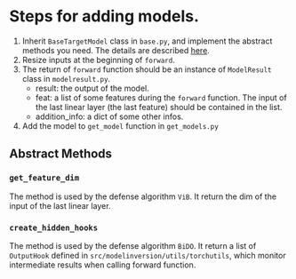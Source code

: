 # Steps for adding models.

1. Inherit `BaseTargetModel` class in `base.py`, and implement the abstract methods you need. The details are described [here](#abstract-methods).
2. Resize inputs at the beginning of `forward`.
3. The return of `forward` function should be an instance of `ModelResult` class in `modelresult.py`.
    + result: the output of the model.
    + feat: a list of some features during the `forward` function. The input of the last linear layer (the last feature) should be contained in the list.
    + addition_info: a dict of some other infos.
4. Add the model to `get_model` function in `get_models.py`


## Abstract Methods

### `get_feature_dim`

The method is used by the defense algorithm `ViB`. It return the dim of the input of the last linear layer.

### `create_hidden_hooks`

The method is used by the defense algorithm `BiDO`. It return a list of `OutputHook` defined in `src/modelinversion/utils/torchutils`, which monitor intermediate results when calling forward function.
